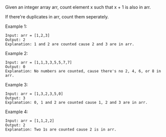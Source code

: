 Given an integer array arr, count element x such that x + 1 is also in arr.

If there're duplicates in arr, count them seperately.

 

Example 1:

    Input: arr = [1,2,3]
    Output: 2
    Explanation: 1 and 2 are counted cause 2 and 3 are in arr.

Example 2:

    Input: arr = [1,1,3,3,5,5,7,7]
    Output: 0
    Explanation: No numbers are counted, cause there's no 2, 4, 6, or 8 in arr.

Example 3:

    Input: arr = [1,3,2,3,5,0]
    Output: 3
    Explanation: 0, 1 and 2 are counted cause 1, 2 and 3 are in arr.
    
Example 4:

    Input: arr = [1,1,2,2]
    Output: 2
    Explanation: Two 1s are counted cause 2 is in arr.